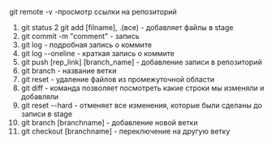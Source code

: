 git remote -v -просмотр ссылки на репозиторий
1. git status
2 git add [filname], .(все) - добавляет файлы в stage
2. git commit -m "comment" - запись
3. git log - подробная запись о коммите
4. git log --oneline - краткая запись о коммите
5. git push [rep_link] [branch_name] - добавление записи в репозиторий
6. git branch - название ветки
7. git reset - удаление файлов из промежуточной области
8. git diff - команда позволяет посмотреть какие строки мы изменяли и добавляли
9. git reset --hard - отменяет все изменения, которые были сделаны до записи в stage
10. git branch [branchname]  - добавление новой ветки
11. git checkout [branchname] - переключение на другую ветку
